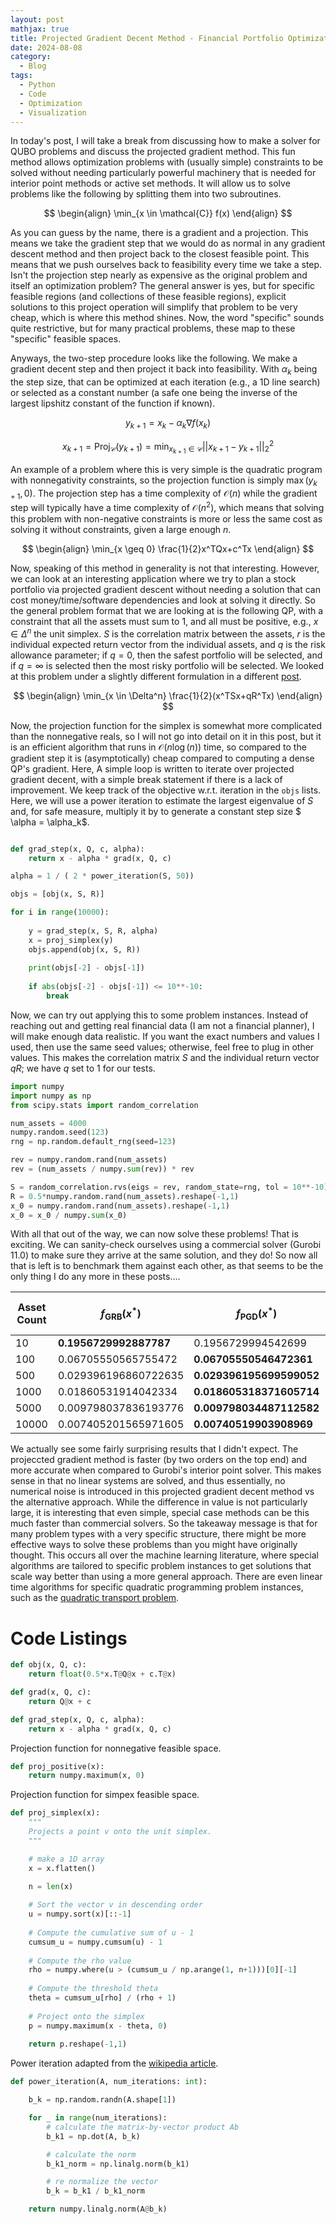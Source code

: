 ```yaml
---
layout: post
mathjax: true
title: Projected Gradient Decent Method - Financial Portfolio Optimization
date: 2024-08-08
category:
  - Blog
tags:
  - Python
  - Code
  - Optimization
  - Visualization
---
```


In today's post, I will take a break from discussing how to make a solver for QUBO problems and discuss the projected gradient method. This fun method allows optimization problems with (usually simple) constraints to be solved without needing particularly powerful machinery that is needed for interior point methods or active set methods. It will allow us to solve problems like the following by splitting them into two subroutines.

$$
    \begin{align}
        \min_{x \in \mathcal{C}} f(x)
    \end{align}
$$

As you can guess by the name, there is a gradient and a projection. This means we take the gradient step that we would do as normal in any gradient descent method and then project back to the closest feasible point. This means that we push ourselves back to feasibility every time we take a step. Isn't the projection step nearly as expensive as the original problem and itself an optimization problem? The general answer is yes, but for specific feasible regions (and collections of these feasible regions), explicit solutions to this project operation will simplify that problem to be very cheap, which is where this method shines. Now, the word "specific" sounds quite restrictive, but for many practical problems, these map to these "specific" feasible spaces.

Anyways, the two-step procedure looks like the following. We make a gradient decent step and then project it back into feasibility. With $\alpha_k$ being the step size, that can be optimized at each iteration (e.g., a 1D line search) or selected as a constant number (a safe one being the inverse of the largest lipshitz constant of the function if known).

$$
y_{k+1} = x_k - \alpha_k \nabla  f(x_k)
$$

$$
x_{k+1} = \text{Proj}_ {\mathcal{C}}(y_{k+1}) = \min_{x_{k+1} \in \mathcal{C}} ||x_{k+1} - y_{k+1}||_2^2
$$

An example of a problem where this is very simple is the quadratic program with nonnegativity constraints, so the projection function is simply $\max(y_{k+1},0)$. The projection step has a time complexity of $\mathcal{O}(n)$ while the gradient step will typically have a time complexity of $\mathcal{O}(n^2)$, which means that solving this problem with non-negative constraints is more or less the same cost as solving it without constraints, given a large enough $n$.

$$
    \begin{align}
        \min_{x \geq 0} \frac{1}{2}x^TQx+c^Tx
    \end{align}
$$

Now, speaking of this method in generality is not that interesting. However, we can look at an interesting application where we try to plan a stock portfolio via projected gradient descent without needing a solution that can cost money/time/software dependencies and look at solving it directly. So the general problem format that we are looking at is the following QP, with a constraint that all the assets must sum to 1, and all must be positive, e.g., $x \in \Delta^n$ the unit simplex. $S$ is the correlation matrix between the assets, $r$ is the individual expected return vector from the individual assets, and $q$ is the risk allowance parameter; if $q = 0$, then the safest portfolio will be selected, and if $q =  \infty$ is selected then the most risky portfolio will be selected. We looked at this problem under a slightly different formulation in a different [post](https://dkenefake.github.io/blog/mpp_portfolio).  

$$
    \begin{align}
        \min_{x \in \Delta^n} \frac{1}{2}(x^TSx+qR^Tx)
    \end{align}
$$

Now, the projection function for the simplex is somewhat more complicated than the nonnegative reals, so I will not go into detail on it in this post, but it is an efficient algorithm that runs in $\mathcal{O}(n\log(n))$ time, so compared to the gradient step it is (asymptotically) cheap compared to computing a dense QP's gradient. Here, A simple loop is written to iterate over projected gradient decent, with a simple break statement if there is a lack of improvement. We keep track of the objective w.r.t. iteration in the ``objs`` lists. Here, we will use a power iteration to estimate the largest eigenvalue of $S$ and, for safe measure, multiply it by to generate a constant step size $ \alpha = \alpha_k$.

```python

def grad_step(x, Q, c, alpha):
    return x - alpha * grad(x, Q, c)

alpha = 1 / ( 2 * power_iteration(S, 50))

objs = [obj(x, S, R)]

for i in range(10000):
    
    y = grad_step(x, S, R, alpha)
    x = proj_simplex(y)
    objs.append(obj(x, S, R))
    
    print(objs[-2] - objs[-1])
    
    if abs(objs[-2] - objs[-1]) <= 10**-10:
        break
```

Now, we can try out applying this to some problem instances. Instead of reaching out and getting real financial data (I am not a financial planner), I will make enough data realistic. If you want the exact numbers and values I used, then use the same seed values; otherwise, feel free to plug in other values. This makes the correlation matrix $S$ and the individual return vector $qR$; we have $q$ set to 1 for our tests.


```python
import numpy
import numpy as np
from scipy.stats import random_correlation

num_assets = 4000
numpy.random.seed(123)
rng = np.random.default_rng(seed=123)

rev = numpy.random.rand(num_assets)
rev = (num_assets / numpy.sum(rev)) * rev

S = random_correlation.rvs(eigs = rev, random_state=rng, tol = 10**-10)
R = 0.5*numpy.random.rand(num_assets).reshape(-1,1)
x_0 = numpy.random.rand(num_assets).reshape(-1,1)
x_0 = x_0 / numpy.sum(x_0)
```

With all that out of the way, we can now solve these problems! That is exciting. We can sanity-check ourselves using a commercial solver (Gurobi 11.0) to make sure they arrive at the same solution, and they do! So now all that is left is to benchmark them against each other, as that seems to be the only thing I do any more in these posts....


| Asset Count | $f_{\text{GRB}}(x^*)$ | $f_{\text{PGD}}(x^*)$ | Gurobi- Time | PGD - Time |
|-------------|-----------------------|-----------------------|--------------|------------|
| 10          | **0.1956729992887787**    | 0.1956729994542699    | 0.024        | 0.001      |
| 100         | 0.06705550565755472   | **0.06705550546472361**   | 0.065        | 0.002      |
| 500         | 0.029396196860722635  | **0.029396195699599052**  | 0.601        | 0.013      |
| 1000        | 0.01860531914042334   | **0.018605318371605714**  | 2.146        | 0.025      |
| 5000        | 0.009798037836193776  | **0.009798034487112582**  | 38.745       | 0.648      |
| 10000       | 0.007405201565971605  | **0.00740519903908969**   | 337.097      | 2.416      |

We actually see some fairly surprising results that I didn't expect. The projeccted gradient method is faster (by two orders on the top end) and more accurate when compared to Gurobi's interior point solver. This makes sense in that no linear systems are solved, and thus essentially, no numerical noise is introduced in this projected gradient decent method vs the alternative approach. While the difference in value is not particularly large, it is interesting that even simple, special case methods can be this much faster than commercial solvers. So the takeaway message is that for many problem types with a very specific structure, there might be more effective ways to solve these problems than you might have originally thought. This occurs all over the machine learning literature, where special algorithms are tailored to specific problem instances to get solutions that scale way better than using a more general approach. There are even linear time algorithms for specific quadratic programming problem instances, such as the [quadratic transport problem](https://theory.stanford.edu/~megiddo/pdf/qtranrev.pdf).

# Code Listings

```python
def obj(x, Q, c):
    return float(0.5*x.T@Q@x + c.T@x)

def grad(x, Q, c):
    return Q@x + c

def grad_step(x, Q, c, alpha):
    return x - alpha * grad(x, Q, c)
```

Projection function for nonnegative feasible space.

```python
def proj_positive(x):
    return numpy.maximum(x, 0)
```

Projection function for simpex feasible space.

```python
def proj_simplex(x):
    """
    Projects a point v onto the unit simplex.
    """

    # make a 1D array
    x = x.flatten()

    n = len(x)
    
    # Sort the vector v in descending order
    u = numpy.sort(x)[::-1]
    
    # Compute the cumulative sum of u - 1
    cumsum_u = numpy.cumsum(u) - 1
    
    # Compute the rho value
    rho = numpy.where(u > (cumsum_u / np.arange(1, n+1)))[0][-1]
    
    # Compute the threshold theta
    theta = cumsum_u[rho] / (rho + 1)
    
    # Project onto the simplex
    p = numpy.maximum(x - theta, 0)
    
    return p.reshape(-1,1)
```

Power iteration adapted from the [wikipedia article](https://en.wikipedia.org/wiki/Power_iteration).

```python
def power_iteration(A, num_iterations: int):

    b_k = np.random.randn(A.shape[1])

    for _ in range(num_iterations):
        # calculate the matrix-by-vector product Ab
        b_k1 = np.dot(A, b_k)

        # calculate the norm
        b_k1_norm = np.linalg.norm(b_k1)

        # re normalize the vector
        b_k = b_k1 / b_k1_norm

    return numpy.linalg.norm(A@b_k)
```



